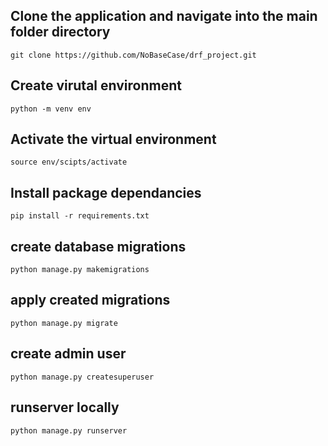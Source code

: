 ## Clone the application and navigate into the main folder directory

`git clone https://github.com/NoBaseCase/drf_project.git`

## Create virutal environment

`python -m venv env`

## Activate the virtual environment

`source env/scipts/activate`

## Install package dependancies

`pip install -r requirements.txt`

## create database migrations

`python manage.py makemigrations`

## apply created migrations

`python manage.py migrate`

## create admin user

`python manage.py createsuperuser`

## runserver locally

`python manage.py runserver`
